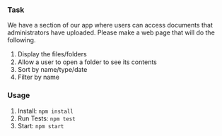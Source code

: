 ### Task

We have a section of our app where users can access documents that administrators have uploaded.  Please make a web page that will do the following.

1. Display the ﬁles/folders
2. Allow a user to open a folder to see its contents
3. Sort by name/type/date
4. Filter by name

### Usage

1. Install: `npm install`
2. Run Tests: `npm test`
3. Start: `npm start`